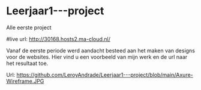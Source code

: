# Leerjaar1---project
Alle eerste project

#live url: 
http://30168.hosts2.ma-cloud.nl/

Vanaf de eerste periode werd aandacht besteed aan het maken van designs voor de websites. 
Hier vind u een voorbeeld van mijn werk en de url naar het resultaat toe. 

Url: https://github.com/LeroyAndrade/Leerjaar1---project/blob/main/Axure-Wireframe.JPG
